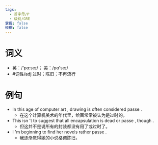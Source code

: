 ```yaml
---
tags:
  - 首字母/P
  - 级别/GRE
掌握: false
模糊: false
---
```

# 词义
- 英：/'pɑ:seɪ/； 美：/pɑ'seɪ/
- #词性/adj  过时；陈旧；不再流行
# 例句
- In this age of computer art , drawing is often considered passe .
	- 在这个计算机美术的年代里，绘画常常被认为是过时的。
- This isn 't to suggest that all encapsulation is dead or passe , though .
	- 但这并不是说所有的封装都没有用了或过时了。
- I 'm beginning to find her novels rather passe .
	- 我逐渐觉得她的小说格调陈旧。
